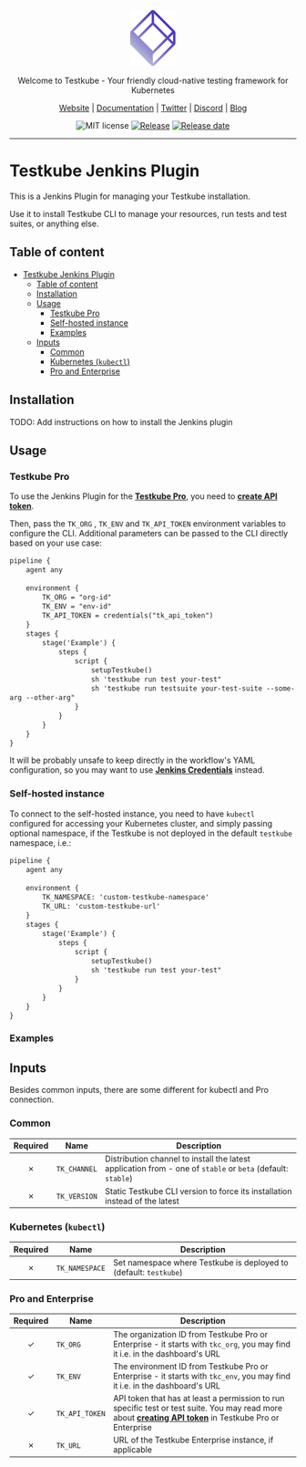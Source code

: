 <p align="center">
  <img src="assets/testkube-logo.svg" alt="Testkube Logo" width="80"/>
</p>

<p align="center">
  Welcome to Testkube - Your friendly cloud-native testing framework for Kubernetes
</p>

<p align="center">
  <a href="https://testkube.io">Website</a> |
  <a href="https://kubeshop.github.io/testkube">Documentation</a> |
  <a href="https://twitter.com/testkube_io">Twitter</a> |
  <a href="https://discord.gg/hfq44wtR6Q">Discord</a> |
  <a href="https://kubeshop.io/category/testkube">Blog</a>
</p>

<p align="center">
  <img title="MIT license" src="https://img.shields.io/badge/License-MIT-yellow.svg"/>
  <a href="https://github.com/kubeshop/setup-testkube/releases"><img title="Release" src="https://img.shields.io/github/v/release/kubeshop/setup-testkube"/></a>
  <a href="https://github.com/kubeshop/setup-testkube/releases"><img title="Release date" src="https://img.shields.io/github/release-date/kubeshop/setup-testkube"/></a>
</p>

<hr>

# Testkube Jenkins Plugin

This is a Jenkins Plugin for managing your Testkube installation.

Use it to install Testkube CLI to manage your resources, run tests and test suites, or anything else.

## Table of content

- [Testkube Jenkins Plugin](#testkube-jenkins-plugin)
  - [Table of content](#table-of-content)
  - [Installation](#installation)
  - [Usage](#usage)
    - [Testkube Pro](#testkube-pro)
    - [Self-hosted instance](#self-hosted-instance)
    - [Examples](#examples)
  - [Inputs](#inputs)
    - [Common](#common)
    - [Kubernetes (`kubectl`)](#kubernetes-kubectl)
    - [Pro and Enterprise](#pro-and-enterprise)


## Installation
TODO: Add instructions on how to install the Jenkins plugin

## Usage

### Testkube Pro

To use the Jenkins Plugin for the [**Testkube Pro**](https://app.testkube.io), you need to [**create API token**](https://docs.testkube.io/testkube-pro/organization-management#api-tokens).

Then, pass the `TK_ORG` , `TK_ENV` and `TK_API_TOKEN` environment variables to configure the CLI. Additional parameters can be passed to the CLI directly based on your use case:

```
pipeline {
    agent any

    environment {
        TK_ORG = "org-id"
        TK_ENV = "env-id"
        TK_API_TOKEN = credentials("tk_api_token")
    }
    stages {
        stage('Example') {
            steps {
                script {
                    setupTestkube()
                    sh 'testkube run test your-test"
                    sh 'testkube run testsuite your-test-suite --some-arg --other-arg"
                }
            }
        }
    }
}
```

It will be probably unsafe to keep directly in the workflow's YAML configuration, so you may want to use [**Jenkins Credentials**](https://www.jenkins.io/doc/book/using/using-credentials/) instead.

### Self-hosted instance

To connect to the self-hosted instance, you need to have `kubectl` configured for accessing your Kubernetes cluster, and simply passing optional namespace, if the Testkube is not deployed in the default `testkube` namespace, i.e.:

```
pipeline {
    agent any

    environment {
        TK_NAMESPACE: 'custom-testkube-namespace'
        TK_URL: 'custom-testkube-url'
    }
    stages {
        stage('Example') {
            steps {
                script {
                    setupTestkube()
                    sh 'testkube run test your-test"
                }
            }
        }
    }
}
```

### Examples


## Inputs

Besides common inputs, there are some different for kubectl and Pro connection.

### Common

| Required | Name              | Description                                                                                                                  |
|:--------:|-------------------|------------------------------------------------------------------------------------------------------------------------------|
|    ✗     | `TK_CHANNEL`         | Distribution channel to install the latest application from - one of `stable` or `beta` (default: `stable`)                  |
|    ✗     | `TK_VERSION`         | Static Testkube CLI version to force its installation instead of the latest                                                  |

### Kubernetes (`kubectl`)

| Required | Name           | Description                                                                            |
|:--------:|----------------|----------------------------------------------------------------------------------------|
|    ✗     | `TK_NAMESPACE`    | Set namespace where Testkube is deployed to (default: `testkube`)                      |

### Pro and Enterprise

| Required | Name           | Description                                                                                                                                                                                                                               |
|:--------:|----------------|-------------------------------------------------------------------------------------------------------------------------------------------------------------------------------------------------------------------------------------------|
|    ✓     | `TK_ORG` | The organization ID from Testkube Pro or Enterprise - it starts with `tkc_org`, you may find it i.e. in the dashboard's URL                                                                                                             |
|    ✓     | `TK_ENV`  | The environment ID from Testkube Pro or Enterprise - it starts with `tkc_env`, you may find it i.e. in the dashboard's URL                                                                                                              |
|    ✓     | `TK_API_TOKEN`        | API token that has at least a permission to run specific test or test suite. You may read more about [**creating API token**](https://docs.testkube.io/testkube-pro/organization-management#api-tokens) in Testkube Pro or Enterprise |
|    ✗     | `TK_URL`          | URL of the Testkube Enterprise instance, if applicable                                                                                                                                                                                    |
